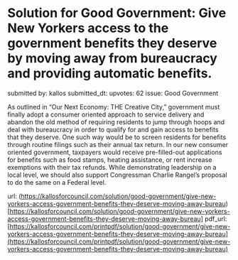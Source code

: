 # Solution for Good Government: Give New Yorkers access to the government benefits they deserve by moving away from bureaucracy and providing automatic benefits. #

submitted by: kallos
submitted_dt: 
upvotes: 62
issue: Good Government

As outlined in “Our Next Economy: THE Creative City,” government must finally adopt a consumer oriented approach to service delivery and abandon the old method of requiring residents to jump through hoops and deal with bureaucracy in order to qualify for and gain access to benefits that they deserve. One such way would be to screen residents for benefits through routine filings such as their annual tax return. In our new consumer oriented government, taxpayers would receive pre-filled-out applications for benefits such as food stamps, heating assistance, or rent increase exemptions with their tax refunds. While demonstrating leadership on a local level, we should also support Congressman Charlie Rangel’s proposal to do the same on a Federal level.

url: (https://kallosforcouncil.com/solution/good-government/give-new-yorkers-access-government-benefits-they-deserve-moving-away-bureau)[https://kallosforcouncil.com/solution/good-government/give-new-yorkers-access-government-benefits-they-deserve-moving-away-bureau]
pdf_url: [https://kallosforcouncil.com/printpdf/solution/good-government/give-new-yorkers-access-government-benefits-they-deserve-moving-away-bureau](https://kallosforcouncil.com/printpdf/solution/good-government/give-new-yorkers-access-government-benefits-they-deserve-moving-away-bureau)
